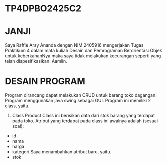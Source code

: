 # TP4DPBO2425C2

# JANJI
Saya Raffie Arsy Ananda dengan NIM 2405916 mengerjakan Tugas Praktikum 4 dalam mata kuliah Desain dan Pemrograman Berorientasi Objek untuk keberkahanNya maka saya tidak melakukan kecurangan seperti yang telah dispesifikasikan. Aamiin.

# DESAIN PROGRAM
Program dirancang dapat melakukan CRUD untuk barang toko dagangan. Program menggunakan java swing sebagai GUI. Program ini memiliki 2 class, yaitu.
1. Class Product
Class ini berisikan data dari stok barang yang terdapat pada toko. Atribut yang terdapat pada class ini awalnya adalah (sesuai soal):
- id
- nama
- harga
- kategori
Saya menambahkan atribut baru, yaitu.
- stok
